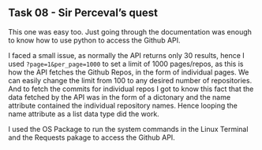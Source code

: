 ## Task 08 - Sir Perceval’s quest
This one was easy too. Just going through the documentation was enough to know how to use python to access the Github API.

I faced a small issue, as normally the API returns only 30 results, hence I used ```?page=1&per_page=1000``` to set a limit of 1000 pages/repos, as this is how the API fetches the Github Repos, in the form of individual pages. We can easily change the limit from 100 to any desired number of repositories. And to fetch the commits for individual repos I got to know this fact that the data fetched by the API was in the form of a dictonary and the name attribute contained the individual repository names. Hence looping the name attribute as a list data type did the work.

I used the OS Package to run the system commands in the Linux Terminal and the Requests pakage to access the Github API.
